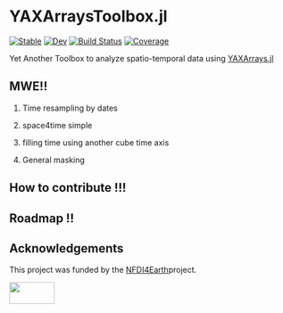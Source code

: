# YAXArraysToolbox.jl

[![Stable](https://img.shields.io/badge/docs-stable-blue.svg)](https://dpabon.github.io/YAXArraysToolbox.jl/stable/)
[![Dev](https://img.shields.io/badge/docs-dev-blue.svg)](https://dpabon.github.io/YAXArraysToolbox.jl/dev/)
[![Build Status](https://github.com/dpabon/YAXArraysToolbox.jl/actions/workflows/CI.yml/badge.svg?branch=main)](https://github.com/dpabon/YAXArraysToolbox.jl/actions/workflows/CI.yml?query=branch%3Amain)
[![Coverage](https://codecov.io/gh/dpabon/YAXArraysToolbox.jl/branch/main/graph/badge.svg)](https://codecov.io/gh/dpabon/YAXArraysToolbox.jl)


Yet Another Toolbox to analyze spatio-temporal data using [YAXArrays.jl](https://github.com/JuliaDataCubes/YAXArrays.jl)


## MWE!!

1. Time resampling by dates


2. space4time simple

3. filling time using another cube time axis

4. General masking

## How to contribute !!!

## Roadmap !! 



## Acknowledgements

This project was funded by the [NFDI4Earth](https://www.nfdi4earth.de/)project.

<a href="https://www.nfdi4earth.de/"><img src="https://www.nfdi4earth.de/templates/nfdi4earth/images/NFDI4Earth_logo.png"  width="40%" height="10%">

